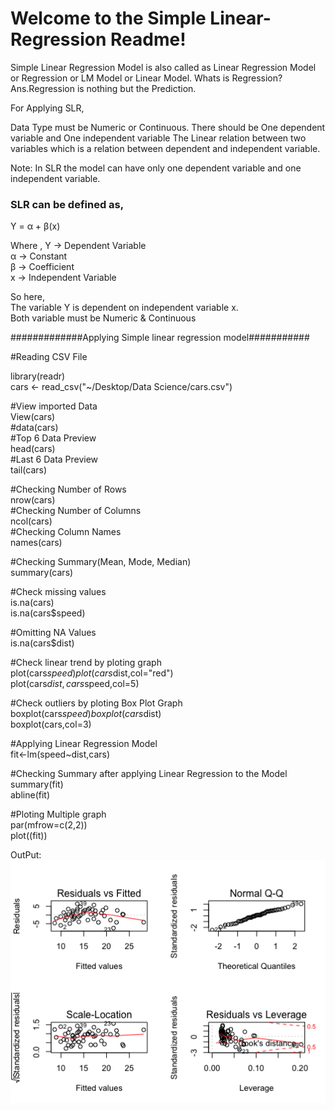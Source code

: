 # Welcome to the Simple Linear-Regression Readme!

Simple Linear Regression Model is also called as Linear Regression Model or Regression or LM Model or Linear Model. Whats is Regression? Ans.Regression is nothing but the Prediction.

For Applying SLR,

Data Type must be Numeric or Continuous.
There should be One dependent variable and One independent variable
The Linear relation between two variables which is a relation between dependent and independent variable.

Note: In SLR the model can have only one dependent variable and one independent variable.

### SLR can be defined as,

Y = α + β(x)


Where ,
Y -> Dependent Variable  
α -> Constant  
β -> Coefficient  
x -> Independent Variable  

So here,  
The variable Y is dependent on independent variable x.  
Both variable must be Numeric & Continuous  
  
#############Applying Simple linear regression model###########  

#Reading CSV File  
  
library(readr)  
cars <- read_csv("~/Desktop/Data Science/cars.csv")  
  
#View imported Data  
View(cars)  
#data(cars)  
#Top 6 Data Preview  
head(cars)  
#Last 6 Data Preview  
tail(cars)  
  
#Checking Number of Rows  
nrow(cars)  
#Checking Number of Columns  
ncol(cars)  
#Checking Column Names  
names(cars)  
  
#Checking Summary(Mean, Mode, Median)  
summary(cars)  
  
#Check missing values  
is.na(cars)  
is.na(cars$speed)  
  
#Omitting NA Values  
is.na(cars$dist)  
  
#Check linear trend by ploting graph  
plot(cars$speed)  
plot(cars$dist,col="red")  
plot(cars$dist,cars$speed,col=5)  
  
#Check outliers by ploting Box Plot Graph  
boxplot(cars$speed)  
boxplot(cars$dist)  
boxplot(cars,col=3)   
  

#Applying Linear Regression Model  
fit<-lm(speed~dist,cars)  
  

#Checking Summary after applying Linear Regression to the Model  
summary(fit)  
abline(fit)  
  
#Ploting Multiple graph  
par(mfrow=c(2,2))  
plot((fit))  

OutPut:
![Simple Linear Regression Out put](https://github.com/soumyasethy/Linear-Regression/blob/master/Rplot.png)

